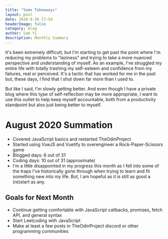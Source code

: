 ```yaml
---
title: "Some Takeaways"
layout: post
date: 2020-8-30 17:54
headerImage: false
category: blog
author: Sam Yi
description: Monthly Summary
---
```


It's been extremely difficult, but I'm starting to get past the point where I'm reducing my problems to "laziness" and trying to take a more nuanced perspective and understanding of myself. As an example, I've struggled my entire life with totally trashing my self-esteem and confidence from my failures, real or perceived. It's a tactic that has worked for me in the past but, these days, I find that I shut down far more than I used to.

But like I said, I'm slowly getting better. And even though I have a private blog where this type of self-reflection may be more appropriate, I want to use this outlet to help keep myself accountable, both from a productivity standpoint but also just being better to myself.

# August 2020 Summation
* Covered JavaScript basics and restarted TheOdinProject
* Started using VueJS and Vuetify to overengineer a Rock-Paper-Scissors game
* Blogged days: 6 out of 31
* Coding days: 10 out of 31 (approximate)
* I'm a little disappointed in my progress this month as I fell into some of the traps I've historically gone through when trying to learn and fit something new into my life. But, I am hopeful as it is still as good a (re)start as any.

## Goals for Next Month
* Continue getting comfortable with JavaScript callbacks, promises, fetch API, and general syntax
* Start Leetcoding with JavaScript
* Make at least a few posts in TheOdinProject discord or other programming communities